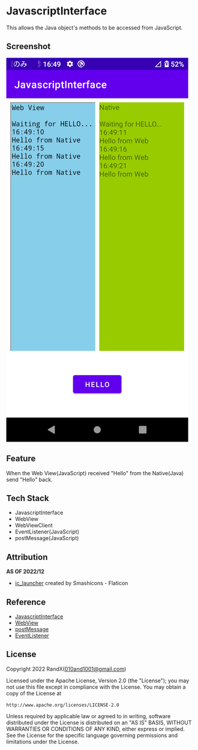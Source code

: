 # JavascriptInterface

This allows the Java object's methods to be accessed from JavaScript.

## Screenshot

![JavascriptInterface](./Screenshot/JavascriptInterface.png)

## Feature

When the Web View(JavaScript) received "Hello" from the Native(Java) send "Hello" back.

## Tech Stack

- JavascriptInterface
- WebView
- WebViewClient
- EventListener(JavaScript)
- postMessage(JavaScript)

## Attribution
**AS OF 2022/12**

- [ic_launcher](https://www.flaticon.com/free-icon/javascript_4248204) created by Smashicons - Flaticon

## Reference

- [JavascriptInterface](https://developer.android.com/reference/android/webkit/JavascriptInterface)
- [WebView](https://developer.android.com/reference/android/webkit/WebView)
- [postMessage](https://developer.mozilla.org/en-US/docs/Web/API/Window/postMessage)
- [EventListener](https://developer.mozilla.org/en-US/docs/Web/API/EventTarget/addEventListener)

## License

Copyright 2022 RandX(<010and1001@gmail.com>)

Licensed under the Apache License, Version 2.0 (the "License");
you may not use this file except in compliance with the License.
You may obtain a copy of the License at

    http://www.apache.org/licenses/LICENSE-2.0

Unless required by applicable law or agreed to in writing, software
distributed under the License is distributed on an "AS IS" BASIS,
WITHOUT WARRANTIES OR CONDITIONS OF ANY KIND, either express or implied.
See the License for the specific language governing permissions and
limitations under the License.